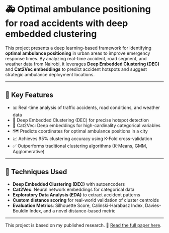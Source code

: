 # 🚑 Optimal ambulance positioning for road accidents with deep embedded clustering
This project presents a deep learning-based framework for identifying **optimal ambulance positioning** in urban areas to improve emergency response times. By analyzing real-time accident, road segment, and weather data from Nairobi, it leverages **Deep Embedded Clustering (DEC)** and **Cat2Vec embeddings** to predict accident hotspots and suggest strategic ambulance deployment locations.

---

## 📌 Key Features

- 📊 Real-time analysis of traffic accidents, road conditions, and weather data
- 🧠 Deep Embedded Clustering (DEC) for precise hotspot detection
- 🧬 Cat2Vec: Deep embeddings for high-cardinality categorical variables
- 🗺️ Predicts coordinates for optimal ambulance positions in a city
- 📈 Achieves 95% clustering accuracy using K-Fold cross-validation
- ✅ Outperforms traditional clustering algorithms (K-Means, GMM, Agglomerative)

---

## 🧠 Techniques Used

- **Deep Embedded Clustering (DEC)** with autoencoders
- **Cat2Vec**: Neural network embeddings for categorical data
- **Exploratory Data Analysis (EDA)** to extract accident patterns
- **Custom distance scoring** for real-world validation of cluster centroids
- **Evaluation Metrics**: Silhouette Score, Calinski-Harabasz Index, Davies-Bouldin Index, and a novel distance-based metric

---

This project is based on my published research. 📄 [Read the full paper here](https://ieeexplore.ieee.org/stamp/stamp.jsp?arnumber=10147832).
 
